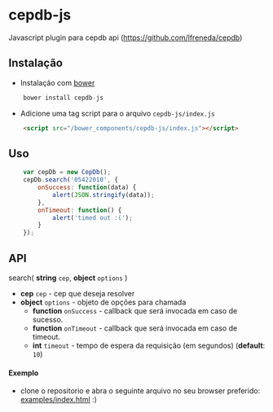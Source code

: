 # cepdb-js
Javascript plugin para cepdb api (https://github.com/lfreneda/cepdb)

## Instalação

- Instalação com [bower](http://bower.io/)

```javascript
    bower install cepdb-js
```

- Adicione uma tag script para o arquivo `cepdb-js/index.js`

```html
    <script src="/bower_components/cepdb-js/index.js"></script>
```

## Uso

```javascript
    var cepDb = new CepDb();
    cepDb.search('05422010', {
        onSuccess: function(data) {
            alert(JSON.stringify(data));
        },
        onTimeout: function() {
            alert('timed out :(');
        }
    });
```

## API
 
 search( **string** `cep`, **object** `options` )
 
 * **cep** `cep` - cep que deseja resolver
 * **object** `options` - objeto de opções para chamada 
   * **function** `onSuccess` - callback que será invocada em caso de sucesso.
   * **function** `onTimeout` - callback que será invocada em caso de timeout.
   * **int** `timeout` - tempo de espera da requisição (em segundos) (**default**: `10`)


#### Exemplo
 
 - clone o repositorio e abra o seguinte arquivo no seu browser preferido: [examples/index.html](https://github.com/lfreneda/cepdb-js/blob/master/examples/index.html) :)   

